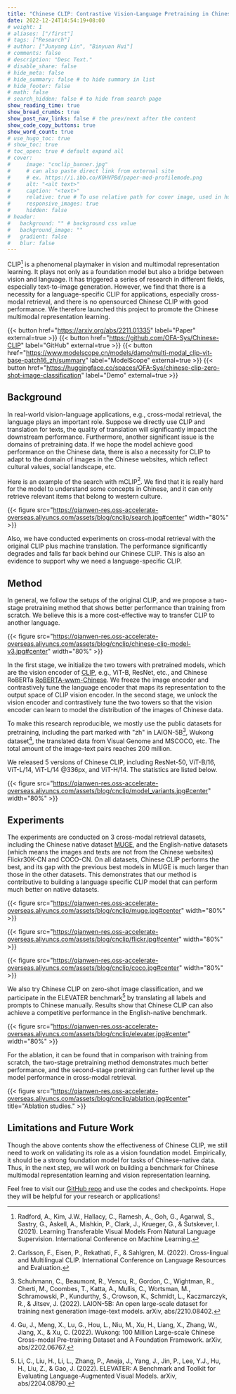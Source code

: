 ```yaml
---
title: "Chinese CLIP: Contrastive Vision-Language Pretraining in Chinese"
date: 2022-12-24T14:54:19+08:00
# weight: 1
# aliases: ["/first"]
# tags: ["Research"]
# author: ["Junyang Lin", "Binyuan Hui"]
# comments: false
# description: "Desc Text."
# disable_share: false
# hide_meta: false
# hide_summary: false # to hide summary in list
# hide_footer: false
# math: false
# search_hidden: false # to hide from search page
show_reading_time: true
show_bread_crumbs: true
show_post_nav_links: false # the prev/next after the content
show_code_copy_buttons: true
show_word_count: true
# use_hugo_toc: true
# show_toc: true
# toc_open: true # default expand all
# cover:
#     image: "cnclip_banner.jpg"
#     # can also paste direct link from external site
#     # ex. https://i.ibb.co/K0HVPBd/paper-mod-profilemode.png
#     alt: "<alt text>"
#     caption: "<text>"
#     relative: true # To use relative path for cover image, used in hugo Page-bundles
#     responsive_images: true
#     hidden: false
# header:
#   background: "" # background css value
#   background_image: ""
#   gradient: false
#   blur: false
---
```

CLIP[^1] is a phenomenal playmaker in vision and multimodal representation learning. It plays not only as a foundation model but also a bridge between vision and language. It has triggered a series of research in different fields, especially text-to-image generation. However, we find that there is a necessity for a language-specific CLIP for applications, especially cross-modal retrieval, and there is no opensourced Chinese CLIP with good performance. We therefore launched this project to promote the Chinese multimodal representation learning.

{{< button href="https://arxiv.org/abs/2211.01335" label="Paper" external=true >}}
{{< button href="https://github.com/OFA-Sys/Chinese-CLIP" label="GitHub" external=true >}}
{{< button href="https://www.modelscope.cn/models/damo/multi-modal_clip-vit-base-patch16_zh/summary" label="ModelScope" external=true >}}
{{< button href="https://huggingface.co/spaces/OFA-Sys/chinese-clip-zero-shot-image-classification" label="Demo" external=true >}}

## Background

In real-world vision-language applications, e.g., cross-modal retrieval, the language plays an important role. Suppose we directly use CLIP and translation for texts, the quality of translation will significantly impact the downstream performance. Furthermore, another significant issue is the domains of pretraining data. If we hope the model achieve good performance on the Chinese data, there is also a necessity for CLIP to adapt to the domain of images in the Chinese websites, which reflect cultural values, social landscape, etc.

Here is an example of the search with mCLIP[^2]. We find that it is really hard for the model to understand some concepts in Chinese, and it can only retrieve relevant items that belong to western culture.

{{< figure src="https://qianwen-res.oss-accelerate-overseas.aliyuncs.com/assets/blog/cnclip/search.jpg#center" width="80%" >}}

Also, we have conducted experiments on cross-modal retrieval with the original CLIP plus machine translation. The performance significantly degrades and falls far back behind our Chinese CLIP. This is also an evidence to support why we need a language-specific CLIP.

## Method

In general, we follow the setups of the original CLIP, and we propose a two-stage pretraining method that shows better performance than training from scratch. We believe this is a more cost-effective way to transfer CLIP to another language.

{{< figure src="https://qianwen-res.oss-accelerate-overseas.aliyuncs.com/assets/blog/cnclip/chinese-clip-model-v3.jpg#center" width="80%" >}}

In the first stage, we initialize the two towers with pretrained models, which are the vision encoder of [CLIP](https://github.com/ymcui/Chinese-BERT-wwm), e.g., ViT-B, ResNet, etc., and Chinese RoBERTa [RoBERTA-wwm-Chinese](https://github.com/ymcui/Chinese-BERT-wwm). We freeze the image encoder and contrastively tune the language encoder that maps its representation to the output space of CLIP vision encoder. In the second stage, we unlock the vision encoder and contrastively tune the two towers so that the vision encoder can learn to model the distribution of the images of Chinese data.

To make this research reproducible, we mostly use the public datasets for pretraining, including the part marked with "zh" in LAION-5B[^3], Wukong dataset[^4], the translated data from Visual Genome and MSCOCO, etc. The total amount of the image-text pairs reaches 200 million.

We released 5 versions of Chinese CLIP, including ResNet-50, ViT-B/16, ViT-L/14, ViT-L/14
@336px, and ViT-H/14. The statistics are listed below.

{{< figure src="https://qianwen-res.oss-accelerate-overseas.aliyuncs.com/assets/blog/cnclip/model_variants.jpg#center" width="80%" >}}

## Experiments

The experiments are conducted on 3 cross-modal retrieval datasets, including the Chinese native dataset [MUGE](https://tianchi.aliyun.com/muge), and the English-native datasets (which means the images and texts are not from the Chinese websites) Flickr30K-CN and COCO-CN. On all datasets, Chinese CLIP performs the best, and its gap with the previous best models in MUGE is much larger than those in the other datasets. This demonstrates that our method is contributive to building a language specific CLIP model that can perform much better on native datasets.

{{< figure src="https://qianwen-res.oss-accelerate-overseas.aliyuncs.com/assets/blog/cnclip/muge.jpg#center" width="80%" >}}

{{< figure src="https://qianwen-res.oss-accelerate-overseas.aliyuncs.com/assets/blog/cnclip/flickr.jpg#center" width="80%" >}}

{{< figure src="https://qianwen-res.oss-accelerate-overseas.aliyuncs.com/assets/blog/cnclip/coco.jpg#center" width="80%" >}}

We also try Chinese CLIP on zero-shot image classification, and we participate in the ELEVATER benchmark[^5] by translating all labels and prompts to Chinese manually. Results show that Chinese CLIP can also achieve a competitive performance in the English-native benchmark.

{{< figure src="https://qianwen-res.oss-accelerate-overseas.aliyuncs.com/assets/blog/cnclip/elevater.jpg#center" width="80%" >}}

For the ablation, it can be found that in comparison with training from scratch, the two-stage pretraining method demonstrates much better performance, and the second-stage pretraining can further level up the model performance in cross-modal retrieval.

{{< figure src="https://qianwen-res.oss-accelerate-overseas.aliyuncs.com/assets/blog/cnclip/ablation.jpg#center" title="Ablation studies." >}}

## Limitations and Future Work

Though the above contents show the effectiveness of Chinese CLIP, we still need to work on validating its role as a vision foundation model. Empirically, it should be a strong foundation model for tasks of Chinese-native data. Thus, in the next step, we will work on building a benchmark for Chinese multimodal representation learning and vision representation learning.

Feel free to visit our [GitHub repo](https://github.com/OFA-Sys/Chinese-CLIP) and use the codes and checkpoints. Hope they will be helpful for your research or applications!

[^1]: Radford, A., Kim, J.W., Hallacy, C., Ramesh, A., Goh, G., Agarwal, S., Sastry, G., Askell, A., Mishkin, P., Clark, J., Krueger, G., & Sutskever, I. (2021).
       Learning Transferable Visual Models From Natural Language Supervision.
       International Conference on Machine Learning.
    
[^2]: Carlsson, F., Eisen, P., Rekathati, F., & Sahlgren, M. (2022).
       Cross-lingual and Multilingual CLIP.
       International Conference on Language Resources and Evaluation.
    
[^3]: Schuhmann, C., Beaumont, R., Vencu, R., Gordon, C., Wightman, R., Cherti, M., Coombes, T., Katta, A., Mullis, C., Wortsman, M., Schramowski, P., Kundurthy, S., Crowson, K., Schmidt, L., Kaczmarczyk, R., & Jitsev, J. (2022).
       LAION-5B: An open large-scale dataset for training next generation image-text models.
       arXiv, abs/2210.08402.
    
[^4]: Gu, J., Meng, X., Lu, G., Hou, L., Niu, M., Xu, H., Liang, X., Zhang, W., Jiang, X., & Xu, C. (2022).
       Wukong: 100 Million Large-scale Chinese Cross-modal Pre-training Dataset and A Foundation Framework.
       arXiv, abs/2202.06767.
    
[^5]: Li, C., Liu, H., Li, L., Zhang, P., Aneja, J., Yang, J., Jin, P., Lee, Y.J., Hu, H., Liu, Z., & Gao, J. (2022).
       ELEVATER: A Benchmark and Toolkit for Evaluating Language-Augmented Visual Models.
       arXiv, abs/2204.08790.
